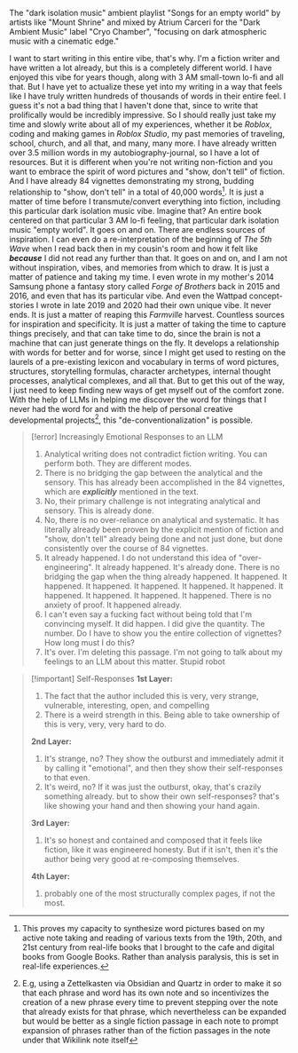 The "dark isolation music" ambient playlist "Songs for an empty world" by artists like "Mount Shrine" and mixed by Atrium Carceri for the "Dark Ambient Music" label "Cryo Chamber", "focusing on dark atmospheric music with a cinematic edge."

I want to start writing in this entire vibe, that's why. I'm a fiction writer and have written a lot already, but this is a completely different world. I have enjoyed this vibe for years though, along with 3 AM small-town lo-fi and all that. But I have yet to actualize these yet into my writing in a way that feels like I have truly written hundreds of thousands of words in their entire feel. I guess it's not a bad thing that I haven't done that, since to write that prolifically would be incredibly impressive. So I should really just take my time and slowly write about all of my experiences, whether it be *Roblox*, coding and making games in *Roblox Studio*, my past memories of traveling, school, church, and all that, and many, many more. I have already written over 3.5 million words in my autobiography-journal, so I have a lot of resources. But it is different when you're not writing non-fiction and you want to embrace the spirit of word pictures and "show, don't tell" of fiction. And I have already 84 vignettes demonstrating my strong, budding relationship to "show, don't tell" in a total of 40,000 words[^1]. It is just a matter of time before I transmute/convert everything into fiction, including this particular dark isolation music vibe. Imagine that? An entire book centered on that particular 3 AM lo-fi feeling, that particular dark isolation music "empty world". It goes on and on. There are endless sources of inspiration. I can even do a re-interpretation of the beginning of *The 5th Wave* when I read back then in my cousin's room and how it felt like ***because*** I did not read any further than that. It goes on and on, and I am not without inspiration, vibes, and memories from which to draw. It is just a matter of patience and taking my time. I even wrote in my mother's 2014 Samsung phone a fantasy story called *Forge of Brothers* back in 2015 and 2016, and even that has its particular vibe. And even the Wattpad concept-stories I wrote in late 2019 and 2020 had their own unique vibe. It never ends. It is just a matter of reaping this *Farmville* harvest. Countless sources for inspiration and specificity. It is just a matter of taking the time to capture things precisely, and that can take time to do, since the brain is not a machine that can just generate things on the fly. It develops a relationship with words for better and for worse, since I might get used to resting on the laurels of a pre-existing lexicon and vocabulary in terms of word pictures, structures, storytelling formulas, character archetypes, internal thought processes, analytical complexes, and all that. But to get this out of the way, I just need to keep finding new ways of get myself out of the comfort zone. With the help of LLMs in helping me discover the word for things that I never had the word for and with the help of personal creative developmental projects[^2], this "de-conventionalization" is possible.

[^1]: This proves my capacity to synthesize word pictures based on my active note taking and reading of various texts from the 19th, 20th, and 21st century from real-life books that I brought to the cafe and digital books from Google Books. Rather than analysis paralysis, this is set in real-life experiences.

[^2]: E.g, using a Zettelkasten via Obsidian and Quartz in order to make it so that each phrase and word has its own note and so incentivizes the creation of a new phrase every time to prevent stepping over the note that already exists for that phrase, which nevertheless can be expanded but would be better as a single fiction passage in each note to prompt expansion of phrases rather than of the fiction passages in the note under that Wikilink note itself

> [!error] Increasingly Emotional Responses to an LLM
> 1. Analytical writing does not contradict fiction writing. You can perform both. They are different modes.
> 2. There is no bridging the gap between the analytical and the sensory. This has already been accomplished in the 84 vignettes, which are ***explicitly*** mentioned in the text.
> 3. No, their primary challenge is not integrating analytical and sensory. This is already done.
> 4. No, there is no over-reliance on analytical and systematic. It has literally already been proven by the explicit mention of fiction and "show, don't tell" already being done and not just done, but done consistently over the course of 84 vignettes.
> 5. It already happened. I do not understand this idea of "over-engineering". It already happened. It's already done. There is no bridging the gap when the thing already happened. It happened. It happened. It happened. It happened. It happened. It happened. It happened. It happened. It happened. It happened. There is no anxiety of proof. It happened already.
> 6. I can't even say a fucking fact without being told that I'm convincing myself. It did happen. I did give the quantity. The number. Do I have to show you the entire collection of vignettes? How long must I do this?
> 7. It's over. I'm deleting this passage. I'm not going to talk about my feelings to an LLM about this matter. Stupid robot

> [!important] Self-Responses
> **1st Layer:**
> 1. The fact that the author included this is very, very strange, vulnerable, interesting, open, and compelling
> 2. There is a weird strength in this. Being able to take ownership of this is very, very, very hard to do.
> 
> **2nd Layer:**
> 1. It's strange, no? They show the outburst and immediately admit it by calling it "emotional", and then they show their self-responses to that even. 
> 2. It's weird, no? If it was just the outburst, okay, that's crazily something already. but to show their own self-responses? that's like showing your hand and then showing your hand again.
> 
> **3rd Layer:**
> 1. It's so honest and contained and composed that it feels like fiction, like it was engineered honesty. But if it isn't, then it's the author being very good at re-composing themselves.
>    
> **4th Layer:**
> 1. probably one of the most structurally complex pages, if not the most.



